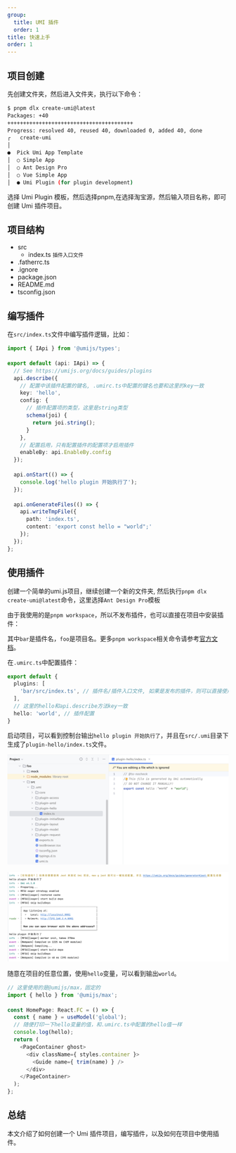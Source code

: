 ```yaml
---
group:
  title: UMI 插件
  order: 1
title: 快速上手
order: 1
---
```


## 项目创建

先创建文件夹，然后进入文件夹，执行以下命令：

```bash
$ pnpm dlx create-umi@latest
Packages: +40
++++++++++++++++++++++++++++++++++++++++
Progress: resolved 40, reused 40, downloaded 0, added 40, done
┌   create-umi 
│
●  Pick Umi App Template
│  ○ Simple App
│  ○ Ant Design Pro
│  ○ Vue Simple App
│  ● Umi Plugin (for plugin development)
```

选择 Umi Plugin 模板，然后选择pnpm,在选择淘宝源，然后输入项目名称，即可创建 Umi 插件项目。

## 项目结构

<Tree>
  <ul>
    <li>
          <a>src</a>
          <ul>
            <li>
              <a>index.ts</a>
              <small>插件入口文件</small>
            </li>
          </ul>
        </li>
    <li>
      <a>.fatherrc.ts</a>
    </li>
    <li>
      <a>.ignore</a>
    </li>
    <li>
      <a>package.json</a>
    </li>
    <li>
      <a>README.md</a>
    </li>
    <li>
      <a>tsconfig.json</a>
    </li>
  </ul>
</Tree>


## 编写插件

在`src/index.ts`文件中编写插件逻辑，比如：

```typescript
import { IApi } from '@umijs/types';

export default (api: IApi) => {
  // See https://umijs.org/docs/guides/plugins
  api.describe({
    // 配置中该插件配置的键名, .umirc.ts中配置的键名也要和这里的key一致
    key: 'hello',
    config: {
      // 插件配置项的类型，这里是string类型
      schema(joi) {
        return joi.string();
      }
    },
    // 配置启用，只有配置插件的配置项才启用插件
    enableBy: api.EnableBy.config
  });

  api.onStart(() => {
    console.log('hello plugin 开始执行了');
  });

  api.onGenerateFiles(() => {
    api.writeTmpFile({
      path: 'index.ts',
      content: 'export const hello = "world";'
    });
  });
};
```

## 使用插件

创建一个简单的umi.js项目，继续创建一个新的文件夹, 然后执行`pnpm dlx create-umi@latest`命令，这里选择`Ant Design Pro`模板

由于我使用的是`pnpm workspace`，所以不发布插件，也可以直接在项目中安装插件：

<InstallDependencies pnpm="$ pnpm add --filter foo --workspace bar"></InstallDependencies>

其中`bar`是插件名，`foo`是项目名。更多`pnpm workspace`相关命令请参考[官方文档](https://pnpm.io/workspaces)。

在`.umirc.ts`中配置插件：

```typescript
export default {
  plugins: [
    'bar/src/index.ts', // 插件名/插件入口文件, 如果是发布的插件，则可以直接使用插件名，如：'bar'，这里使用相对路径
  ],
  // 这里的hello和api.describe方法key一致
  hello: 'world', // 插件配置
}
```

启动项目，可以看到控制台输出`hello plugin 开始执行了`，并且在`src/.umi`目录下生成了`plugin-hello/index.ts`文件。

![](./img/1.png)

![](./img/2.png)

随意在项目的任意位置，使用`hello`变量，可以看到输出`world`。

```typescript jsx {2,7}
// 这里使用的是@umijs/max，固定的
import { hello } from '@umijs/max';

const HomePage: React.FC = () => {
  const { name } = useModel('global');
  // 随便打印一下hello变量的值，和.umirc.ts中配置的hello值一样
  console.log(hello);
  return (
    <PageContainer ghost>
      <div className={ styles.container }>
        <Guide name={ trim(name) } />
      </div>
    </PageContainer>
  );
};
```

## 总结

本文介绍了如何创建一个 Umi 插件项目，编写插件，以及如何在项目中使用插件。

